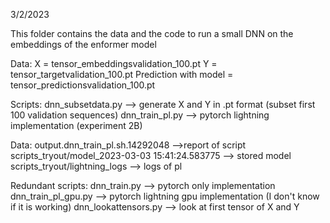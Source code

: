 3/2/2023

This folder contains the data and the code to run a small DNN on the embeddings of the enformer model

Data: 
X = tensor_embeddingsvalidation_100.pt
Y = tensor_targetvalidation_100.pt
Prediction with model = tensor_predictionsvalidation_100.pt

Scripts:
dnn_subsetdata.py --> generate X and Y in .pt format (subset first 100 validation sequences)
dnn_train_pl.py --> pytorch lightning implementation (experiment 2B)

Data:
output.dnn_train_pl.sh.14292048 -->report of script
scripts_tryout/model_2023-03-03 15:41:24.583775 --> stored model
scripts_tryout/lightning_logs --> logs of pl


Redundant scripts:
dnn_train.py --> pytorch only implementation
dnn_train_pl_gpu.py --> pytorch lightning gpu implementation (I don't know if it is working)
dnn_lookattensors.py --> look at first tensor of X and Y